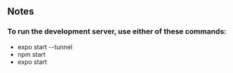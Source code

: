 ## Notes
### To run the development server, use either of these commands:
   - expo start --tunnel
   - npm start
   - expo start
